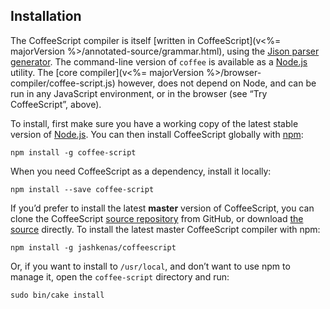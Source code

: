 ## Installation

The CoffeeScript compiler is itself [written in CoffeeScript](v<%= majorVersion %>/annotated-source/grammar.html), using the [Jison parser generator](http://jison.org). The command-line version of `coffee` is available as a [Node.js](http://nodejs.org/) utility. The [core compiler](v<%= majorVersion %>/browser-compiler/coffee-script.js) however, does not depend on Node, and can be run in any JavaScript environment, or in the browser (see “Try CoffeeScript”, above).

To install, first make sure you have a working copy of the latest stable version of [Node.js](http://nodejs.org/). You can then install CoffeeScript globally with [npm](http://npmjs.org):

```
npm install -g coffee-script
```

When you need CoffeeScript as a dependency, install it locally:

```
npm install --save coffee-script
```

If you’d prefer to install the latest **master** version of CoffeeScript, you can clone the CoffeeScript [source repository](http://github.com/jashkenas/coffeescript) from GitHub, or download [the source](http://github.com/jashkenas/coffeescript/tarball/master) directly. To install the latest master CoffeeScript compiler with npm:

```
npm install -g jashkenas/coffeescript
```

Or, if you want to install to `/usr/local`, and don’t want to use npm to manage it, open the `coffee-script` directory and run:

```
sudo bin/cake install
```
